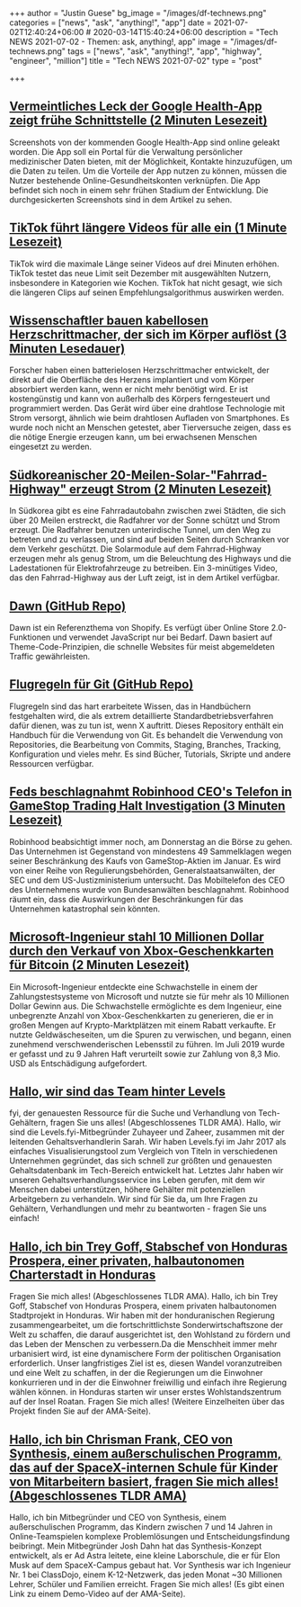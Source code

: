 +++
author = "Justin Guese"
bg_image = "/images/df-technews.png"
categories = ["news", "ask", "anything!", "app"]
date = 2021-07-02T12:40:24+06:00 # 2020-03-14T15:40:24+06:00
description = "Tech NEWS 2021-07-02 - Themen: ask, anything!, app"
image = "/images/df-technews.png"
tags = ["news", "ask", "anything!", "app", "highway", "engineer", "million"]
title = "Tech NEWS 2021-07-02"
type = "post"

+++

## [Vermeintliches Leck der Google Health-App zeigt frühe Schnittstelle (2 Minuten Lesezeit)](https://9to5google.com/2021/07/01/supposed-google-health-app-leak-shows-upcoming-medical-record-handling-interface/)

 Screenshots von der kommenden Google Health-App sind online geleakt worden. Die App soll ein Portal für die Verwaltung persönlicher medizinischer Daten bieten, mit der Möglichkeit, Kontakte hinzuzufügen, um die Daten zu teilen. Um die Vorteile der App nutzen zu können, müssen die Nutzer bestehende Online-Gesundheitskonten verknüpfen. Die App befindet sich noch in einem sehr frühen Stadium der Entwicklung. Die durchgesickerten Screenshots sind in dem Artikel zu sehen.

## [TikTok führt längere Videos für alle ein (1 Minute Lesezeit)](https://www.theverge.com/2021/7/1/22558856/tiktok-videos-three-minutes-length)

 TikTok wird die maximale Länge seiner Videos auf drei Minuten erhöhen. TikTok testet das neue Limit seit Dezember mit ausgewählten Nutzern, insbesondere in Kategorien wie Kochen. TikTok hat nicht gesagt, wie sich die längeren Clips auf seinen Empfehlungsalgorithmus auswirken werden.

## [Wissenschaftler bauen kabellosen Herzschrittmacher, der sich im Körper auflöst (3 Minuten Lesedauer)](https://www.theguardian.com/science/2021/jun/28/wireless-pacemaker-dissolves-body)

 Forscher haben einen batterielosen Herzschrittmacher entwickelt, der direkt auf die Oberfläche des Herzens implantiert und vom Körper absorbiert werden kann, wenn er nicht mehr benötigt wird. Er ist kostengünstig und kann von außerhalb des Körpers ferngesteuert und programmiert werden. Das Gerät wird über eine drahtlose Technologie mit Strom versorgt, ähnlich wie beim drahtlosen Aufladen von Smartphones. Es wurde noch nicht an Menschen getestet, aber Tierversuche zeigen, dass es die nötige Energie erzeugen kann, um bei erwachsenen Menschen eingesetzt zu werden.

## [Südkoreanischer 20-Meilen-Solar-"Fahrrad-Highway" erzeugt Strom (2 Minuten Lesezeit)](https://interestingengineering.com/south-korean-20-mile-solar-bike-highway-generates-electricity)

 In Südkorea gibt es eine Fahrradautobahn zwischen zwei Städten, die sich über 20 Meilen erstreckt, die Radfahrer vor der Sonne schützt und Strom erzeugt. Die Radfahrer benutzen unterirdische Tunnel, um den Weg zu betreten und zu verlassen, und sind auf beiden Seiten durch Schranken vor dem Verkehr geschützt. Die Solarmodule auf dem Fahrrad-Highway erzeugen mehr als genug Strom, um die Beleuchtung des Highways und die Ladestationen für Elektrofahrzeuge zu betreiben. Ein 3-minütiges Video, das den Fahrrad-Highway aus der Luft zeigt, ist in dem Artikel verfügbar.

## [Dawn (GitHub Repo)](https://github.com/Shopify/dawn)

 Dawn ist ein Referenzthema von Shopify. Es verfügt über Online Store 2.0-Funktionen und verwendet JavaScript nur bei Bedarf. Dawn basiert auf Theme-Code-Prinzipien, die schnelle Websites für meist abgemeldeten Traffic gewährleisten.

## [Flugregeln für Git (GitHub Repo)](https://github.com/k88hudson/git-flight-rules)

 Flugregeln sind das hart erarbeitete Wissen, das in Handbüchern festgehalten wird, die als extrem detaillierte Standardbetriebsverfahren dafür dienen, was zu tun ist, wenn X auftritt. Dieses Repository enthält ein Handbuch für die Verwendung von Git. Es behandelt die Verwendung von Repositories, die Bearbeitung von Commits, Staging, Branches, Tracking, Konfiguration und vieles mehr. Es sind Bücher, Tutorials, Skripte und andere Ressourcen verfügbar.

## [Feds beschlagnahmt Robinhood CEO's Telefon in GameStop Trading Halt Investigation (3 Minuten Lesezeit)](https://www.vice.com/en/article/wx5p8z/feds-seized-robinhood-ceos-phone-in-gamestop-trading-halt-investigation)

 Robinhood beabsichtigt immer noch, am Donnerstag an die Börse zu gehen. Das Unternehmen ist Gegenstand von mindestens 49 Sammelklagen wegen seiner Beschränkung des Kaufs von GameStop-Aktien im Januar. Es wird von einer Reihe von Regulierungsbehörden, Generalstaatsanwälten, der SEC und dem US-Justizministerium untersucht. Das Mobiltelefon des CEO des Unternehmens wurde von Bundesanwälten beschlagnahmt. Robinhood räumt ein, dass die Auswirkungen der Beschränkungen für das Unternehmen katastrophal sein könnten.

## [Microsoft-Ingenieur stahl 10 Millionen Dollar durch den Verkauf von Xbox-Geschenkkarten für Bitcoin (2 Minuten Lesezeit)](https://www.pcgamer.com/microsoft-engineer-stole-dollar10-million-by-selling-xbox-gift-cards-for-bitcoin/)

 Ein Microsoft-Ingenieur entdeckte eine Schwachstelle in einem der Zahlungstestsysteme von Microsoft und nutzte sie für mehr als 10 Millionen Dollar Gewinn aus. Die Schwachstelle ermöglichte es dem Ingenieur, eine unbegrenzte Anzahl von Xbox-Geschenkkarten zu generieren, die er in großen Mengen auf Krypto-Marktplätzen mit einem Rabatt verkaufte. Er nutzte Geldwäscheseiten, um die Spuren zu verwischen, und begann, einen zunehmend verschwenderischen Lebensstil zu führen. Im Juli 2019 wurde er gefasst und zu 9 Jahren Haft verurteilt sowie zur Zahlung von 8,3 Mio. USD als Entschädigung aufgefordert.

## [Hallo, wir sind das Team hinter Levels](https://tldr.tech/token/6c3ef825381ee396191f77cb92dd1969?redirect=https%3A%2F%2Ftldr.tech%2Fama%2Flevels-fyi/1/0100017a66b1292c-50e34e24-cb06-4372-8545-7dad2e4f19b7-000000/zZLvq2o-0RKQdk_UkrWXjCDX2BgEiMv2zCy4-CwLbAg=204)

fyi, der genauesten Ressource für die Suche und Verhandlung von Tech-Gehältern, fragen Sie uns alles! (Abgeschlossenes TLDR AMA). Hallo, wir sind die Levels.fyi-Mitbegründer Zuhayeer und Zaheer, zusammen mit der leitenden Gehaltsverhandlerin Sarah. Wir haben Levels.fyi im Jahr 2017 als einfaches Visualisierungstool zum Vergleich von Titeln in verschiedenen Unternehmen gegründet, das sich schnell zur größten und genauesten Gehaltsdatenbank im Tech-Bereich entwickelt hat. Letztes Jahr haben wir unseren Gehaltsverhandlungsservice ins Leben gerufen, mit dem wir Menschen dabei unterstützen, höhere Gehälter mit potenziellen Arbeitgebern zu verhandeln. Wir sind für Sie da, um Ihre Fragen zu Gehältern, Verhandlungen und mehr zu beantworten - fragen Sie uns einfach!

## [Hallo, ich bin Trey Goff, Stabschef von Honduras Prospera, einer privaten, halbautonomen Charterstadt in Honduras](https://tldr.tech/token/6c3ef825381ee396191f77cb92dd1969?redirect=https%3A%2F%2Ftldr.tech%2Fama%2Ftrey-goff/1/0100017a66b1292c-50e34e24-cb06-4372-8545-7dad2e4f19b7-000000/gshiPB_cFXM3N-JHL3UzQs4OoyukF8bRPXGikHZWkFQ=204)

 Fragen Sie mich alles! (Abgeschlossenes TLDR AMA). Hallo, ich bin Trey Goff, Stabschef von Honduras Prospera, einem privaten halbautonomen Stadtprojekt in Honduras. Wir haben mit der honduranischen Regierung zusammengearbeitet, um die fortschrittlichste Sonderwirtschaftszone der Welt zu schaffen, die darauf ausgerichtet ist, den Wohlstand zu fördern und das Leben der Menschen zu verbessern.Da die Menschheit immer mehr urbanisiert wird, ist eine dynamischere Form der politischen Organisation erforderlich. Unser langfristiges Ziel ist es, diesen Wandel voranzutreiben und eine Welt zu schaffen, in der die Regierungen um die Einwohner konkurrieren und in der die Einwohner freiwillig und einfach ihre Regierung wählen können. in Honduras starten wir unser erstes Wohlstandszentrum auf der Insel Roatan. Fragen Sie mich alles! (Weitere Einzelheiten über das Projekt finden Sie auf der AMA-Seite).

## [Hallo, ich bin Chrisman Frank, CEO von Synthesis, einem außerschulischen Programm, das auf der SpaceX-internen Schule für Kinder von Mitarbeitern basiert, fragen Sie mich alles! (Abgeschlossenes TLDR AMA)](https://tldr.tech/token/6c3ef825381ee396191f77cb92dd1969?redirect=https%3A%2F%2Ftldr.tech%2Fama%2Fchrisman-frank/1/0100017a66b1292c-50e34e24-cb06-4372-8545-7dad2e4f19b7-000000/9w77qQ91VtyHHMM_7STnFbJMpngjwU7Xg79gvKgjdEI=204)

 Hallo, ich bin Mitbegründer und CEO von Synthesis, einem außerschulischen Programm, das Kindern zwischen 7 und 14 Jahren in Online-Teamspielen komplexe Problemlösungen und Entscheidungsfindung beibringt. Mein Mitbegründer Josh Dahn hat das Synthesis-Konzept entwickelt, als er Ad Astra leitete, eine kleine Laborschule, die er für Elon Musk auf dem SpaceX-Campus gebaut hat. Vor Synthesis war ich Ingenieur Nr. 1 bei ClassDojo, einem K-12-Netzwerk, das jeden Monat ~30 Millionen Lehrer, Schüler und Familien erreicht. Fragen Sie mich alles! (Es gibt einen Link zu einem Demo-Video auf der AMA-Seite).

